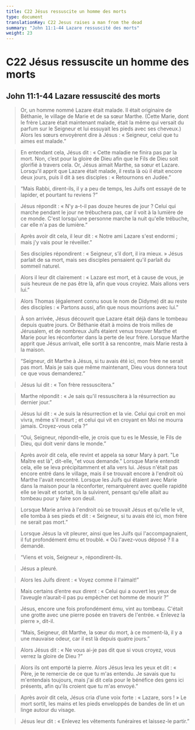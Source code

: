 ```yaml
---
title: C22 Jésus ressuscite un homme des morts
type: document
translationKey: C22 Jesus raises a man from the dead
summary: "John 11:1-44 Lazare ressuscité des morts"
weight: 23
---
```

# C22 Jésus ressuscite un homme des morts

## John 11:1-44 Lazare ressuscité des morts

>   Or, un homme nommé Lazare était malade. Il était originaire de Béthanie, le village de Marie et de sa sœur Marthe. (Cette Marie, dont le frère Lazare était maintenant malade, était la même qui versait du parfum sur le Seigneur et lui essuyait les pieds avec ses cheveux.) Alors les sœurs envoyèrent dire à Jésus : « Seigneur, celui que tu aimes est malade.”

>   En entendant cela, Jésus dit : « Cette maladie ne finira pas par la mort. Non, c’est pour la gloire de Dieu afin que le Fils de Dieu soit glorifié à travers cela. Or, Jésus aimait Marthe, sa sœur et Lazare. Lorsqu'il apprit que Lazare était malade, il resta là où il était encore deux jours, puis il dit à ses disciples : « Retournons en Judée.”

>   “Mais Rabbi, dirent-ils, il y a peu de temps, les Juifs ont essayé de te lapider, et pourtant tu reviens ?”

>   Jésus répondit : « N'y a-t-il pas douze heures de jour ? Celui qui marche pendant le jour ne trébuchera pas, car il voit à la lumière de ce monde. C'est lorsqu'une personne marche la nuit qu'elle trébuche, car elle n'a pas de lumière.”

>   Après avoir dit cela, il leur dit : « Notre ami Lazare s'est endormi ; mais j'y vais pour le réveiller.”

>   Ses disciples répondirent : « Seigneur, s’il dort, il ira mieux. » Jésus parlait de sa mort, mais ses disciples pensaient qu'il parlait du sommeil naturel.

>   Alors il leur dit clairement : « Lazare est mort, et à cause de vous, je suis heureux de ne pas être là, afin que vous croyiez. Mais allons vers lui.”

>   Alors Thomas (également connu sous le nom de Didyme) dit au reste des disciples : « Partons aussi, afin que nous mourrions avec lui.”

>   À son arrivée, Jésus découvrit que Lazare était déjà dans le tombeau depuis quatre jours. Or Béthanie était à moins de trois milles de Jérusalem, et de nombreux Juifs étaient venus trouver Marthe et Marie pour les réconforter dans la perte de leur frère. Lorsque Marthe apprit que Jésus arrivait, elle sortit à sa rencontre, mais Marie resta à la maison.

>   “Seigneur, dit Marthe à Jésus, si tu avais été ici, mon frère ne serait pas mort. Mais je sais que même maintenant, Dieu vous donnera tout ce que vous demanderez.”

>   Jésus lui dit : « Ton frère ressuscitera.”

>   Marthe répondit : « Je sais qu'il ressuscitera à la résurrection au dernier jour.”

>   Jésus lui dit : « Je suis la résurrection et la vie. Celui qui croit en moi vivra, même s'il meurt ; et celui qui vit en croyant en Moi ne mourra jamais. Croyez-vous cela ?”

>   “Oui, Seigneur, répondit-elle, je crois que tu es le Messie, le Fils de Dieu, qui doit venir dans le monde.”

>   Après avoir dit cela, elle revint et appela sa sœur Mary à part. "Le Maître est là", dit-elle, "et vous demande." Lorsque Marie entendit cela, elle se leva précipitamment et alla vers lui. Jésus n'était pas encore entré dans le village, mais il se trouvait encore à l'endroit où Marthe l'avait rencontré. Lorsque les Juifs qui étaient avec Marie dans la maison pour la réconforter, remarquèrent avec quelle rapidité elle se levait et sortait, ils la suivirent, pensant qu'elle allait au tombeau pour y faire son deuil.

>   Lorsque Marie arriva à l'endroit où se trouvait Jésus et qu'elle le vit, elle tomba à ses pieds et dit : « Seigneur, si tu avais été ici, mon frère ne serait pas mort.”

>   Lorsque Jésus la vit pleurer, ainsi que les Juifs qui l'accompagnaient, il fut profondément ému et troublé. « Où l'avez-vous déposé ? Il a demandé.

>   “Viens et vois, Seigneur », répondirent-ils.

>   Jésus a pleuré.

>   Alors les Juifs dirent : « Voyez comme il l'aimait!”

>   Mais certains d’entre eux dirent : « Celui qui a ouvert les yeux de l’aveugle n’aurait-il pas pu empêcher cet homme de mourir ?”

>   Jésus, encore une fois profondément ému, vint au tombeau. C'était une grotte avec une pierre posée en travers de l'entrée. « Enlevez la pierre », dit-il.

>   “Mais, Seigneur, dit Marthe, la sœur du mort, à ce moment-là, il y a une mauvaise odeur, car il est là depuis quatre jours.”

>   Alors Jésus dit : « Ne vous ai-je pas dit que si vous croyez, vous verrez la gloire de Dieu ?”

>   Alors ils ont emporté la pierre. Alors Jésus leva les yeux et dit : « Père, je te remercie de ce que tu m'as entendu. Je savais que tu m'entendais toujours, mais j'ai dit cela pour le bénéfice des gens ici présents, afin qu'ils croient que tu m'as envoyé.”

>   Après avoir dit cela, Jésus cria d’une voix forte : « Lazare, sors ! » Le mort sortit, les mains et les pieds enveloppés de bandes de lin et un linge autour du visage.

>   Jésus leur dit : « Enlevez les vêtements funéraires et laissez-le partir.”


